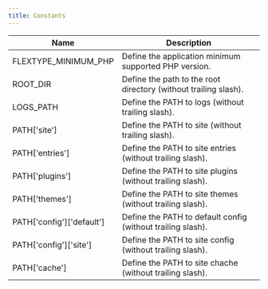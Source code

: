 ```yaml
---
title: Constants
---
```


<table class="table">
    <thead>
        <tr>
            <th>Name</th>
            <th>Description</th>
        </tr>
    </thead>
    <tbody>
        <tr>
            <td>FLEXTYPE_MINIMUM_PHP</td>
            <td>Define the application minimum supported PHP version.</td>
        </tr>
        <tr>
            <td>ROOT_DIR</td>
            <td>Define the path to the root directory (without trailing slash).</td>
        </tr>
        <tr>
            <td>LOGS_PATH</td>
            <td>Define the PATH to logs (without trailing slash).</td>
        </tr>
        <tr>
            <td>PATH['site']</td>
            <td>Define the PATH to site (without trailing slash).</td>
        </tr>
        <tr>
            <td>PATH['entries']</td>
            <td>Define the PATH to site entries (without trailing slash).</td>
        </tr>
        <tr>
            <td>PATH['plugins']</td>
            <td>Define the PATH to site plugins (without trailing slash).</td>
        </tr>
        <tr>
            <td>PATH['themes']</td>
            <td>Define the PATH to site themes (without trailing slash).</td>
        </tr>
        <tr>
            <td>PATH['config']['default']</td>
            <td>Define the PATH to default config (without trailing slash).</td>
        </tr>
        <tr>
            <td>PATH['config']['site']</td>
            <td>Define the PATH to site config (without trailing slash).</td>
        </tr>
        <tr>
            <td>PATH['cache']</td>
            <td>Define the PATH to site chache (without trailing slash).</td>
        </tr>
    </tbody>
</table>
